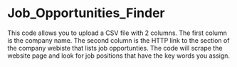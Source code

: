 # Job_Opportunities_Finder
This code allows you to upload a CSV file with 2 columns.
The first column is the company name.
The second column is the HTTP link to the section of the company webiste that lists job opportunties. 
The code will scrape the website page and look for job positions that have the key words you assign. 
